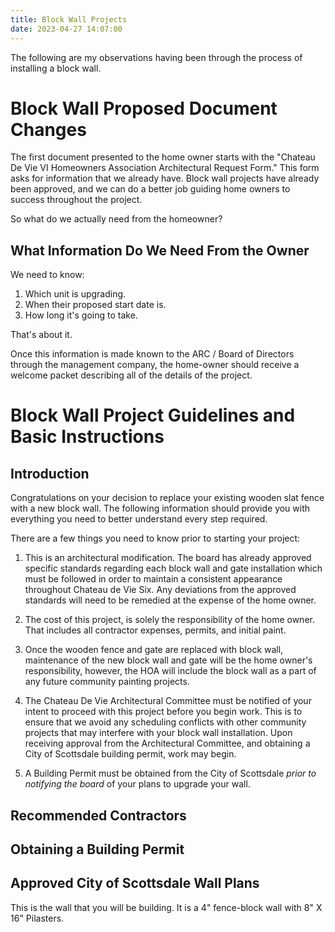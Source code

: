 ```yaml
---
title: Block Wall Projects
date: 2023-04-27 14:07:00
---
```


The following are my observations having been through the process of installing a block wall.

# Block Wall Proposed Document Changes

The first document presented to the home owner starts with the "Chateau De Vie VI Homeowners Association Architectural Request Form."  This form asks for information that we already have.  Block wall projects have already been approved, and we can do a better job guiding home owners to success throughout the project.

So what do we actually need from the homeowner?

## What Information Do We Need From the Owner

We need to know:

1. Which unit is upgrading.
1. When their proposed start date is.
1. How long it's going to take.

That's about it.

Once this information is made known to the ARC / Board of Directors through the management company, the home-owner should receive a welcome packet describing all of the details of the project.  








# Block Wall Project Guidelines and Basic Instructions

## Introduction

Congratulations on your decision to replace your existing wooden slat fence with a new block wall.  The following information should provide you with everything you need to better understand every step required.

There are a few things you need to know prior to starting your project:

1. This is an architectural modification.  The board has already approved specific standards regarding each block wall and gate installation which must be followed in order to maintain a consistent appearance throughout Chateau de Vie Six.  Any deviations from the approved standards will need to be remedied at the expense of the home owner.

1. The cost of this project, is solely the responsibility of the home owner.  That includes all contractor expenses, permits, and initial paint.

1. Once the wooden fence and gate are replaced with block wall, maintenance of the new block wall and gate will be the home owner's responsibility, however, the HOA will include the block wall as a part of any future community painting projects.

1. The Chateau De Vie Architectural Committee must be notified of your intent to proceed with this project before you begin work.  This is to ensure that we avoid any scheduling conflicts with other community projects that may interfere with your block wall installation.  Upon receiving approval from the Architectural Committee, and obtaining a City of Scottsdale building permit, work may begin.

1. A Building Permit must be obtained from the City of Scottsdale _prior to notifying the board_ of your plans to upgrade your wall.

## Recommended Contractors
## Obtaining a Building Permit
## Approved City of Scottsdale Wall Plans
This is the wall that you will be building.  It is a 4" fence-block wall with 8" X 16" Pilasters.